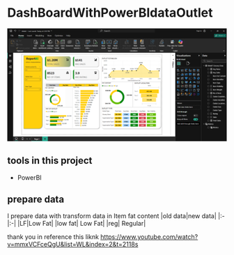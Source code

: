 # DashBoardWithPowerBIdataOutlet

<img src="resoruceDataandicon/ScreenProject.png" width="auto" />

## tools in this project
- PowerBI
## prepare data
I prepare data with transform data in Item fat content
  |old data|new data|
  |:-|:-|
  |LF|Low Fat|
  |low fat| Low Fat|
  |reg| Regular|

thank you in reference this liknk https://www.youtube.com/watch?v=mmxVCFceQgU&list=WL&index=2&t=2118s
